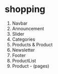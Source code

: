 # shopping

1. Navbar
2. Announcement
3. Slider
4. Categories
5. Products & Product
6. Newsletter
7. Footer
8. ProductList
9. Product - (pages)

